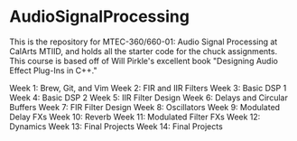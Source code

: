 AudioSignalProcessing
=====================

This is the repository for MTEC-360/660-01: Audio Signal Processing at CalArts MTIID, and holds all the starter code for the chuck assignments. This course is based off of Will Pirkle's excellent book "Designing Audio Effect Plug-Ins in C++."

Week 1:  Brew, Git, and Vim
Week 2:  FIR and IIR Filters
Week 3:  Basic DSP 1
Week 4:  Basic DSP 2
Week 5:  IIR Filter Design
Week 6:  Delays and Circular Buffers
Week 7:  FIR Filter Design
Week 8:  Oscillators
Week 9:  Modulated Delay FXs
Week 10: Reverb
Week 11: Modulated Filter FXs
Week 12: Dynamics
Week 13: Final Projects
Week 14: Final Projects


